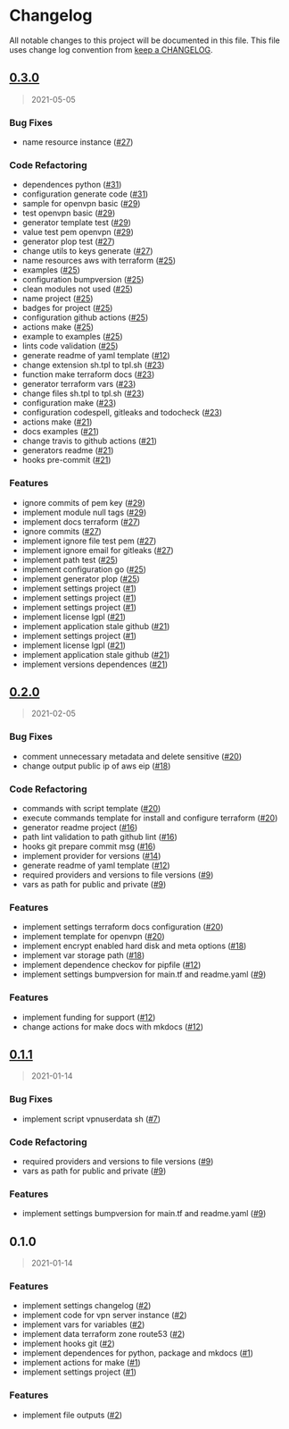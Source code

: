 # Changelog

All notable changes to this project will be documented in this file. This file uses change log convention from [keep a CHANGELOG](http://keepachangelog.com/en/0.3.0/).

<a name="0.3.0"></a>

## [0.3.0](https://github.com/hadenlabs/terraform-aws-openvpn/compare/0.2.0...0.3.0)

> 2021-05-05

### Bug Fixes

- name resource instance ([#27](https://github.com/hadenlabs/terraform-aws-openvpn/issues/27))

### Code Refactoring

- dependences python ([#31](https://github.com/hadenlabs/terraform-aws-openvpn/issues/31))
- configuration generate code ([#31](https://github.com/hadenlabs/terraform-aws-openvpn/issues/31))
- sample for openvpn basic ([#29](https://github.com/hadenlabs/terraform-aws-openvpn/issues/29))
- test openvpn basic ([#29](https://github.com/hadenlabs/terraform-aws-openvpn/issues/29))
- generator template test ([#29](https://github.com/hadenlabs/terraform-aws-openvpn/issues/29))
- value test pem openvpn ([#29](https://github.com/hadenlabs/terraform-aws-openvpn/issues/29))
- generator plop test ([#27](https://github.com/hadenlabs/terraform-aws-openvpn/issues/27))
- change utils to keys generate ([#27](https://github.com/hadenlabs/terraform-aws-openvpn/issues/27))
- name resources aws with terraform ([#25](https://github.com/hadenlabs/terraform-aws-openvpn/issues/25))
- examples ([#25](https://github.com/hadenlabs/terraform-aws-openvpn/issues/25))
- configuration bumpversion ([#25](https://github.com/hadenlabs/terraform-aws-openvpn/issues/25))
- clean modules not used ([#25](https://github.com/hadenlabs/terraform-aws-openvpn/issues/25))
- name project ([#25](https://github.com/hadenlabs/terraform-aws-openvpn/issues/25))
- badges for project ([#25](https://github.com/hadenlabs/terraform-aws-openvpn/issues/25))
- configuration github actions ([#25](https://github.com/hadenlabs/terraform-aws-openvpn/issues/25))
- actions make ([#25](https://github.com/hadenlabs/terraform-aws-openvpn/issues/25))
- example to examples ([#25](https://github.com/hadenlabs/terraform-aws-openvpn/issues/25))
- lints code validation ([#25](https://github.com/hadenlabs/terraform-aws-openvpn/issues/25))
- generate readme of yaml template ([#12](https://github.com/hadenlabs/terraform-aws-openvpn/issues/12))
- change extension sh.tpl to tpl.sh ([#23](https://github.com/hadenlabs/terraform-aws-openvpn/issues/23))
- function make terraform docs ([#23](https://github.com/hadenlabs/terraform-aws-openvpn/issues/23))
- generator terraform vars ([#23](https://github.com/hadenlabs/terraform-aws-openvpn/issues/23))
- change files sh.tpl to tpl.sh ([#23](https://github.com/hadenlabs/terraform-aws-openvpn/issues/23))
- configuration make ([#23](https://github.com/hadenlabs/terraform-aws-openvpn/issues/23))
- configuration codespell, gitleaks and todocheck ([#23](https://github.com/hadenlabs/terraform-aws-openvpn/issues/23))
- actions make ([#21](https://github.com/hadenlabs/terraform-aws-openvpn/issues/21))
- docs examples ([#21](https://github.com/hadenlabs/terraform-aws-openvpn/issues/21))
- change travis to github actions ([#21](https://github.com/hadenlabs/terraform-aws-openvpn/issues/21))
- generators readme ([#21](https://github.com/hadenlabs/terraform-aws-openvpn/issues/21))
- hooks pre-commit ([#21](https://github.com/hadenlabs/terraform-aws-openvpn/issues/21))

### Features

- ignore commits of pem key ([#29](https://github.com/hadenlabs/terraform-aws-openvpn/issues/29))
- implement module null tags ([#29](https://github.com/hadenlabs/terraform-aws-openvpn/issues/29))
- implement docs terraform ([#27](https://github.com/hadenlabs/terraform-aws-openvpn/issues/27))
- ignore commits ([#27](https://github.com/hadenlabs/terraform-aws-openvpn/issues/27))
- implement ignore file test pem ([#27](https://github.com/hadenlabs/terraform-aws-openvpn/issues/27))
- implement ignore email for gitleaks ([#27](https://github.com/hadenlabs/terraform-aws-openvpn/issues/27))
- implement path test ([#25](https://github.com/hadenlabs/terraform-aws-openvpn/issues/25))
- implement configuration go ([#25](https://github.com/hadenlabs/terraform-aws-openvpn/issues/25))
- implement generator plop ([#25](https://github.com/hadenlabs/terraform-aws-openvpn/issues/25))
- implement settings project ([#1](https://github.com/hadenlabs/terraform-aws-openvpn/issues/1))
- implement settings project ([#1](https://github.com/hadenlabs/terraform-aws-openvpn/issues/1))
- implement settings project ([#1](https://github.com/hadenlabs/terraform-aws-openvpn/issues/1))
- implement license lgpl ([#21](https://github.com/hadenlabs/terraform-aws-openvpn/issues/21))
- implement application stale github ([#21](https://github.com/hadenlabs/terraform-aws-openvpn/issues/21))
- implement settings project ([#1](https://github.com/hadenlabs/terraform-aws-openvpn/issues/1))
- implement license lgpl ([#21](https://github.com/hadenlabs/terraform-aws-openvpn/issues/21))
- implement application stale github ([#21](https://github.com/hadenlabs/terraform-aws-openvpn/issues/21))
- implement versions dependences ([#21](https://github.com/hadenlabs/terraform-aws-openvpn/issues/21))

<a name="0.2.0"></a>

## [0.2.0](https://github.com/hadenlabs/terraform-aws-openvpn/compare/0.1.1...0.2.0)

> 2021-02-05

### Bug Fixes

- comment unnecessary metadata and delete sensitive ([#20](https://github.com/hadenlabs/terraform-aws-openvpn/issues/20))
- change output public ip of aws eip ([#18](https://github.com/hadenlabs/terraform-aws-openvpn/issues/18))

### Code Refactoring

- commands with script template ([#20](https://github.com/hadenlabs/terraform-aws-openvpn/issues/20))
- execute commands template for install and configure terraform ([#20](https://github.com/hadenlabs/terraform-aws-openvpn/issues/20))
- generator readme project ([#16](https://github.com/hadenlabs/terraform-aws-openvpn/issues/16))
- path lint validation to path github lint ([#16](https://github.com/hadenlabs/terraform-aws-openvpn/issues/16))
- hooks git prepare commit msg ([#16](https://github.com/hadenlabs/terraform-aws-openvpn/issues/16))
- implement provider for versions ([#14](https://github.com/hadenlabs/terraform-aws-openvpn/issues/14))
- generate readme of yaml template ([#12](https://github.com/hadenlabs/terraform-aws-openvpn/issues/12))
- required providers and versions to file versions ([#9](https://github.com/hadenlabs/terraform-aws-openvpn/issues/9))
- vars as path for public and private ([#9](https://github.com/hadenlabs/terraform-aws-openvpn/issues/9))

### Features

- implement settings terraform docs configuration ([#20](https://github.com/hadenlabs/terraform-aws-openvpn/issues/20))
- implement template for openvpn ([#20](https://github.com/hadenlabs/terraform-aws-openvpn/issues/20))
- implement encrypt enabled hard disk and meta options ([#18](https://github.com/hadenlabs/terraform-aws-openvpn/issues/18))
- implement var storage path ([#18](https://github.com/hadenlabs/terraform-aws-openvpn/issues/18))
- implement dependence checkov for pipfile ([#12](https://github.com/hadenlabs/terraform-aws-openvpn/issues/12))
- implement settings bumpversion for main.tf and readme.yaml ([#9](https://github.com/hadenlabs/terraform-aws-openvpn/issues/9))

### Features

- implement funding for support ([#12](https://github.com/hadenlabs/terraform-aws-openvpn/issues/12))
- change actions for make docs with mkdocs ([#12](https://github.com/hadenlabs/terraform-aws-openvpn/issues/12))

<a name="0.1.1"></a>

## [0.1.1](https://github.com/hadenlabs/terraform-aws-openvpn/compare/0.1.0...0.1.1)

> 2021-01-14

### Bug Fixes

- implement script vpnuserdata sh ([#7](https://github.com/hadenlabs/terraform-aws-openvpn/issues/7))

### Code Refactoring

- required providers and versions to file versions ([#9](https://github.com/hadenlabs/terraform-aws-openvpn/issues/9))
- vars as path for public and private ([#9](https://github.com/hadenlabs/terraform-aws-openvpn/issues/9))

### Features

- implement settings bumpversion for main.tf and readme.yaml ([#9](https://github.com/hadenlabs/terraform-aws-openvpn/issues/9))

<a name="0.1.0"></a>

## 0.1.0

> 2021-01-14

### Features

- implement settings changelog ([#2](https://github.com/hadenlabs/terraform-aws-openvpn/issues/2))
- implement code for vpn server instance ([#2](https://github.com/hadenlabs/terraform-aws-openvpn/issues/2))
- implement vars for variables ([#2](https://github.com/hadenlabs/terraform-aws-openvpn/issues/2))
- implement data terraform zone route53 ([#2](https://github.com/hadenlabs/terraform-aws-openvpn/issues/2))
- implement hooks git ([#2](https://github.com/hadenlabs/terraform-aws-openvpn/issues/2))
- implement dependences for python, package and mkdocs ([#1](https://github.com/hadenlabs/terraform-aws-openvpn/issues/1))
- implement actions for make ([#1](https://github.com/hadenlabs/terraform-aws-openvpn/issues/1))
- implement settings project ([#1](https://github.com/hadenlabs/terraform-aws-openvpn/issues/1))

### Features

- implement file outputs ([#2](https://github.com/hadenlabs/terraform-aws-openvpn/issues/2))
